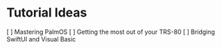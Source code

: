 # Tutorial  Ideas
[ ] Mastering PalmOS
[ ] Getting the most out of your TRS-80
[ ] Bridging SwiftUI and Visual Basic
